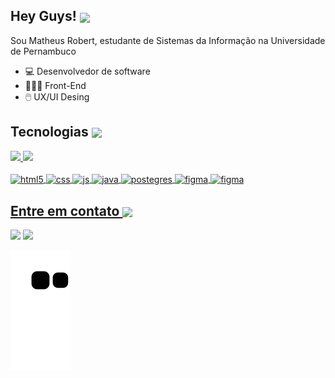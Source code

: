 ## Hey Guys! <img align="center" src="https://media.giphy.com/media/ttFzFD9WgfGcVjbk42/giphy.gif" width="35px">

 Sou Matheus Robert, estudante de Sistemas da Informação na Universidade de Pernambuco
- 💻 Desenvolvedor de software
- 👨🏻‍💻 Front-End
- 🖱️ UX/UI Desing

 ## Tecnologias <img align="center" src="https://media.giphy.com/media/UVG0BN8TOMKkPOJS6e/giphy.gif" width="35px">


 <div>
   <a href="https://github.com/MtheusR">
   <img height="150em" src="https://github-readme-stats.vercel.app/api?username=MtheusR&show_icons=true&theme=tokyonight&include_all_commits=true&count_private=true"/>
   <img height="150em" src="https://github-readme-stats.vercel.app/api/top-langs/?username=MtheusR&layout=compact&langs_count=7&theme=tokyonight"/>
</div>

<br>
<div style="display: inline_block">
  <img align="center" alt="html5" src="https://img.shields.io/badge/HTML5-E34F26?style=for-the-badge&logo=html5&logoColor=white" />
  <img align="center" alt="css" src="https://img.shields.io/badge/CSS3-1572B6?style=for-the-badge&logo=css3&logoColor=white" />
  <img align="center" alt="js" src="https://img.shields.io/badge/JavaScript-F7DF1E?style=for-the-badge&logo=javascript&logoColor=black" />
  <img align="center" alt="java" src="https://img.shields.io/badge/Java-ED8B00?style=for-the-badge&logo=java&logoColor=white" />
  <img align="center" alt="postegres" src="https://img.shields.io/badge/PostgreSQL-316192?style=for-the-badge&logo=postgresql&logoColor=white" />
  <img align="center" alt="figma" src="https://img.shields.io/badge/Figma-F24E1E?style=for-the-badge&logo=figma&logoColor=white" />
  <img align="center" alt="figma" src="https://img.shields.io/badge/C%23-239120?style=for-the-badge&logo=c-sharp&logoColor=white" />
</div>

  ## Entre em contato <img align="center" src="https://media.giphy.com/media/AEMgXCqNwfxvbNWVCt/giphy.gif" width="35px">
 
<div> 
  <a href = "mailto:matheusrobertjs@gmail.com"><img src="https://img.shields.io/badge/-Gmail-%23333?style=for-the-badge&logo=gmail&logoColor=white" target="_blank"></a>
  <a href="https://www.linkedin.com/in/ricardohdias" target="_blank"><img src="https://img.shields.io/badge/-LinkedIn-%230077B5?style=for-the-badge&logo=linkedin&logoColor=white" target="_blank"></a> 

  ![Snake animation](https://github.com/MtheusR/MtheusR/blob/output/github-contribution-grid-snake.svg)
</div>
